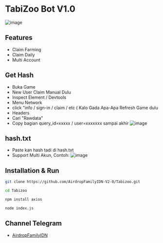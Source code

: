 # TabiZoo Bot V1.0
![image](https://github.com/AirdropFamilyIDN-V2-0/Tabizoo/assets/169606426/036a2b1b-5ef7-4d2d-b2bd-4e9dd9690e8b)

## Features
- Claim Farming
- Claim Daily
- Multi Account

## Get Hash
- Buka Game
- New User Claim Manual Dulu
- Inspect Element / Devtools
- Menu Network
- click "info / sign-in / claim / etc ( Kalo Gada Apa-Apa Refresh Game dulu
- Headers
- Cari "Rawdata"
- Copy bagian query_id=xxxxx / user=xxxxxxx sampai akhir
![image](https://github.com/AirdropFamilyIDN-V2-0/Tabizoo/assets/169606426/4a1d8737-ecf0-4919-bb9d-b5ac118e57ae)

## hash.txt
- Paste kan hash tadi di hash.txt
- Support Multi Akun, Contoh:
![image](https://github.com/AirdropFamilyIDN-V2-0/Tabizoo/assets/169606426/df1db340-0a1b-483e-b882-fd604f14f1bc)

## Installation & Run
```sh
git clone https://github.com/AirdropFamilyIDN-V2-0/Tabizoo.git
```
```sh
cd Tabizoo
```
```sh
npm install axios
```
```sh
node index.js
```

## Channel Telegram
- [AirdropFamilyIDN](https://t.me/AirdropFamilyIDN)
